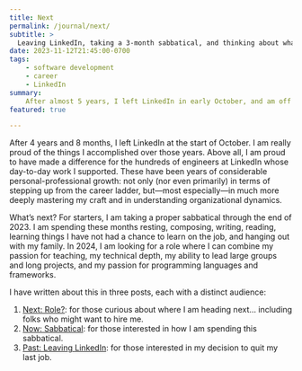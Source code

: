 ```yaml
---
title: Next
permalink: /journal/next/
subtitle: >
  Leaving LinkedIn, taking a 3-month sabbatical, and thinking about what comes next.
date: 2023-11-12T21:45:00-0700
tags:
    - software development
    - career
    - LinkedIn
summary:
    After almost 5 years, I left LinkedIn in early October, and am off on a 3-month sabbatical—before diving into something new in early 2024!
featured: true

---
```


After 4 years and 8 months, I left LinkedIn at the start of October. I am really proud of the things I accomplished over those years. Above all, I am proud to have made a difference for the hundreds of engineers at LinkedIn whose day-to-day work I supported. These have been years of considerable personal-professional growth: not only (nor even primarily) in terms of stepping up from the career ladder, but—most especially—in much more deeply mastering my craft and in understanding organizational dynamics.

What’s next? For starters, I am taking a proper sabbatical through the end of 2023. I am spending these months resting, composing, writing, reading, learning things I have not had a chance to learn on the job, and hanging out with my family. In 2024, I am looking for a role where I can combine my passion for teaching, my technical depth, my ability to lead large groups and long projects, and my passion for programming languages and frameworks.

I have written about this in three posts, each with a distinct audience:

1. [Next: Role?](/journal/next/role/): for those curious about where I am heading next… including folks who might want to hire me.
2. [Now: Sabbatical](/journal/next/sabbatical/): for those interested in how I am spending this sabbatical.
3. [Past: Leaving LinkedIn](/journal/next/leaving-linkedin/): for those interested in my decision to quit my last job.
